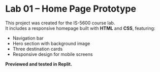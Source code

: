# Lab 01 – Home Page Prototype

This project was created for the IS-5600 course lab.  
It includes a responsive homepage built with **HTML** and **CSS**, featuring:

- Navigation bar
- Hero section with background image
- Three destination cards
- Responsive design for mobile screens

**Previewed and tested in Replit.**
